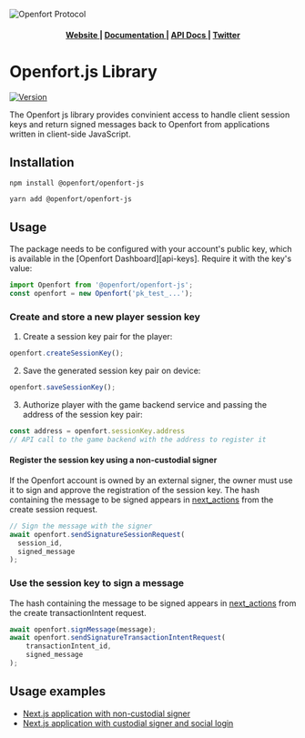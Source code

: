 ![Openfort Protocol][banner-image]

<div align="center">
  <h4>
    <a href="https://www.openfort.xyz/">
      Website
    </a>
    <span> | </span>
    <a href="https://www.openfort.xyz/docs">
      Documentation
    </a>
    <span> | </span>
    <a href="https://www.openfort.xyz/docs/reference/api/authentication">
      API Docs
    </a>
    <span> | </span>
    <a href="https://twitter.com/openfortxyz">
      Twitter
    </a>
  </h4>
</div>

[banner-image]: https://blog-cms.openfort.xyz/uploads/openfortjs_f52fdc3f2d.png

# Openfort.js Library

[![Version](https://img.shields.io/npm/v/@openfort/openfort-js.svg)](https://www.npmjs.org/package/@openfort/openfort-js)

The Openfort js library provides convinient access to handle client session keys and return signed messages back to Openfort from applications written in client-side JavaScript.

## Installation

```shell
npm install @openfort/openfort-js
```

```shell
yarn add @openfort/openfort-js
```

## Usage

The package needs to be configured with your account's public key, which is
available in the [Openfort Dashboard][api-keys]. Require it with the key's
value:

```js
import Openfort from '@openfort/openfort-js';
const openfort = new Openfort('pk_test_...');
```

### Create and store a new player session key

1. Create a session key pair for the player:

```typescript
openfort.createSessionKey();
```

2. Save the generated session key pair on device:

```typescript
openfort.saveSessionKey();
```

3. Authorize player with the game backend service and passing the address of the session key pair:

```typescript
const address = openfort.sessionKey.address
// API call to the game backend with the address to register it
```

#### Register the session key using a non-custodial signer

If the Openfort account is owned by an external signer, the owner must use it to sign and approve the registration of the session key. The hash containing the message to be signed appears in [next_actions][next-action] from the create session request.

```typescript
// Sign the message with the signer
await openfort.sendSignatureSessionRequest(
  session_id,
  signed_message
);
```

### Use the session key to sign a message

The hash containing the message to be signed appears in [next_actions][next-action] from the create transactionIntent request.

```typescript
await openfort.signMessage(message);
await openfort.sendSignatureTransactionIntentRequest(
    transactionIntent_id,
    signed_message
);
```

## Usage examples
- [Next.js application with non-custodial signer](https://github.com/openfort-xyz/samples/tree/main/rainbow-ssv-nextjs)
- [Next.js application with custodial signer and social login](https://github.com/openfort-xyz/samples/tree/main/ssv-social-nextjs)

[next-action]: https://www.openfort.xyz/docs/api/transaction_intents#the-transaction-intent-object

<!--
# vim: set tw=79:
-->
